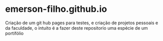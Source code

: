 # emerson-filho.github.io
Criação de um git hub pages para testes, e criação de projetos pessoais e da faculdade, o intuito é a fazer deste repositorio uma espécie de um portifólio
